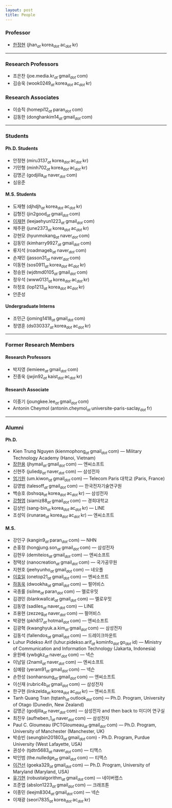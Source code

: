 ```yaml
---
layout: post
title: People
---
```


### Professor
* [한정현](/people/jhan) (jhan<sub><i>at </i></sub>korea<sub><i>dot </i></sub>ac<sub><i>dot </i></sub>kr)

<hr>

### Research Professors
* 조은찬 (joe.media.kr<sub><i>at </i></sub>gmail<sub><i>dot </i></sub>com)
* 김승욱 (wook0249<sub><i>at </i></sub>korea<sub><i>dot </i></sub>ac<sub><i>dot </i></sub>kr)

### Research Associates
* 이승직 (homepi12<sub><i>at </i></sub>paran<sub><i>dot </i></sub>com)
* 김동한 (donghankim14<sub><i>at </i></sub>gmail<sub><i>dot </i></sub>com)

<hr>

### Students
#### Ph.D. Students
* 안정현 (miru3137<sub><i>at </i></sub>korea<sub><i>dot </i></sub>ac<sub><i>dot </i></sub>kr)
* 기민형 (minh702<sub><i>at </i></sub>korea<sub><i>dot </i></sub>ac<sub><i>dot </i></sub>kr)
* 김명곤 (godjilla<sub><i>at </i></sub>naver<sub><i>dot </i></sub>com)
* 심응준 

#### M.S. Students
* 도재형 (djhdjh<sub><i>at </i></sub>korea<sub><i>dot </i></sub>ac<sub><i>dot </i></sub>kr)
* 김형진 (jin2good<sub><i>at </i></sub>gmail<sub><i>dot </i></sub>com)
* [이재현](https://github.com/LEE-JAE-HYUN179) (leejaehyun1223<sub><i>at </i></sub>gmail<sub><i>dot </i></sub>com)
* 채주환 (june2373<sub><i>at </i></sub>korea<sub><i>dot </i></sub>ac<sub><i>dot </i></sub>kr)
* 강현모 (hyunmokang<sub><i>at </i></sub>naver<sub><i>dot </i></sub>com)
* 김동민 (kimharry9927<sub><i>at </i></sub>gmail<sub><i>dot </i></sub>com)
* 류지석 (roadmageb<sub><i>at </i></sub>naver<sub><i>dot </i></sub>com)
* 손재민 (jasson31<sub><i>at </i></sub>naver<sub><i>dot </i></sub>com)
* 이동현 (sos0911<sub><i>at </i></sub>korea<sub><i>dot </i></sub>ac<sub><i>dot </i></sub>kr)
* 정승원 (wjdtmd0105<sub><i>at </i></sub>gmail<sub><i>dot </i></sub>com)
* 정우석 (www0131<sub><i>at </i></sub>korea<sub><i>dot </i></sub>ac<sub><i>dot </i></sub>kr)
* 하정호 (lop1213<sub><i>at </i></sub>korea<sub><i>dot </i></sub>ac<sub><i>dot </i></sub>kr)
* 안준성

#### Undergraduate Interns
* 조민근 (joming1418<sub><i>at </i></sub>gmail<sub><i>dot </i></sub>com)
* 정영훈 (ds030337<sub><i>at </i></sub>korea<sub><i>dot </i></sub>ac<sub><i>dot </i></sub>kr)


<hr>

### Former Research Members
#### Research Professors
* 박지영 (lemieee<sub><i>at </i></sub>gmail<sub><i>dot </i></sub>com)
* 진종욱 (jwjin92<sub><i>at </i></sub>kaist<sub><i>dot </i></sub>ac<sub><i>dot </i></sub>kr)

#### Research Associate
* 이중기 (joungkee.lee<sub><i>at </i></sub>gmail<sub><i>dot </i></sub>com)
* Antonin Cheymol (antonin.cheymol<sub><i>at </i></sub>universite-paris-saclay<sub><i>dot </i></sub>fr)

<hr>

### Alumni
#### Ph.D.
* Kien Trung Nguyen (kienmophong<sub><i>at </i></sub>gmail<sub><i>dot </i></sub>com) — Military Technology Academy (Hanoi, Vietnam)
* [장한용](/people/hanyoung) (jhymail<sub><i>at </i></sub>gmail<sub><i>dot </i></sub>com) — 엔씨소프트
* 신현주 (juliedp<sub><i>at </i></sub>naver<sub><i>dot </i></sub>com) — 삼성전자
* [엄기원](/people/kiwon) (um.kiwon<sub><i>at </i></sub>gmail<sub><i>dot </i></sub>com) — Telecom Paris 대학교 (Paris, France)
* 김영범 (talesoff<sub><i>at </i></sub>gmail<sub><i>dot </i></sub>com) — 한국전자기술연구원
* 백승호 (bshsqa<sub><i>at </i></sub>korea<sub><i>dot </i></sub>ac<sub><i>dot </i></sub>kr) — 삼성전자
* [강형엽](https://siamiz88.github.io) (siamiz88<sub><i>at </i></sub>gmail<sub><i>dot </i></sub>com) — 경희대학교
* 김상빈 (sang-bin<sub><i>at </i></sub>korea<sub><i>dot </i></sub>ac<sub><i>dot </i></sub>kr) — LINE
* 조성익 (irunarae<sub><i>at </i></sub>korea<sub><i>dot </i></sub>ac<sub><i>dot </i></sub>kr) — 엔씨소프트

#### M.S.
* 강인구 (kangin9<sub><i>at </i></sub>paran<sub><i>dot </i></sub>com) — NHN
* 손홍정 (hongjung.son<sub><i>at </i></sub>gmail<sub><i>dot </i></sub>com) — 삼성전자
* 김현우 (demiteios<sub><i>at </i></sub>gmail<sub><i>dot </i></sub>com) — 엔씨소프트
* 정택상 (nanocreation<sub><i>at </i></sub>gmail<sub><i>dot </i></sub>com) — 국가공무원
* 지현호 (jeehyunho<sub><i>at </i></sub>gmail<sub><i>dot </i></sub>com) — 네오플
* [이효일](http://hldec.net/) (onetop21<sub><i>at </i></sub>gmail<sub><i>dot </i></sub>com) — 엔씨소프트
* [하동욱](http://www.linkedin.com/in/dwookha) (dwookha<sub><i>at </i></sub>gmail<sub><i>dot </i></sub>com) — 펄어비스
* 국종률 (isilme<sub><i>at </i></sub>paran<sub><i>dot </i></sub>com) — 멜로우밋
* 김경민 (blankwallcat<sub><i>at </i></sub>gmail<sub><i>dot </i></sub>com) — 멜로우밋
* 김동영 (sadiles<sub><i>at </i></sub>naver<sub><i>dot </i></sub>com) — LINE
* 조용현 (zezzeg<sub><i>at </i></sub>naver<sub><i>dot </i></sub>com) — 펄어비스
* 박광현 (pkh817<sub><i>at </i></sub>hotmail<sub><i>dot </i></sub>com) — 엔씨소프트
* 김광혁 (kwanghyuk.a.kim<sub><i>at </i></sub>gmail<sub><i>dot </i></sub>com) — 삼성전자
* 김동석 (fallendos<sub><i>at </i></sub>gmail<sub><i>dot </i></sub>com) — 드레이크마운트
* Luhur Pidekso Arif (luhur.pidekso.arif<sub><i>at </i></sub>kominfo<sub><i>dot </i></sub>go<sub><i>dot </i></sub>id) — Ministry of Communication and Information Technology (Jakarta, Indonesia)
* 윤원배 (ywbgkz<sub><i>at </i></sub>naver<sub><i>dot </i></sub>com) — 넥슨
* 이남일 (2namil<sub><i>at </i></sub>naver<sub><i>dot </i></sub>com) — 엔씨소프트
* 심예람 (yeram91<sub><i>at </i></sub>gmail<sub><i>dot </i></sub>com) — 넥슨
* 손한성 (sonhansung<sub><i>at </i></sub>gmail<sub><i>dot </i></sub>com) — 엔씨소프트
* 이신재 (rubric4b<sub><i>at </i></sub>gmail<sub><i>dot </i></sub>com) — 삼성전자
* 한구현 (linkzelda<sub><i>at </i></sub>korea<sub><i>dot </i></sub>ac<sub><i>dot </i></sub>kr) — 엔씨소프트
* Tanh Quang Tran (tqtanh<sub><i>at </i></sub>outlook<sub><i>dot </i></sub>com) — Ph.D. Program, University of Otago (Dunedin, New Zealand)
* 김명곤 (godjilla<sub><i>at </i></sub>naver<sub><i>dot </i></sub>com) — 삼성전자 and then back to 미디어 연구실
* 최진우 (aufheben_1<sub><i>at </i></sub>naver<sub><i>dot </i></sub>com) — 삼성전자
* Paul C. Gloumeau (PCTGloumeau<sub><i>at </i></sub>gmail<sub><i>dot </i></sub>com) — Ph.D. Program, University of Manchester (Manchester, UK)
* 박승빈 (seungbin201803<sub><i>at </i></sub>gmail<sub><i>dot </i></sub>com) - Ph.D. Program, Purdue University (West Lafayette, USA)
* 권성수 (tjdtn5683<sub><i>at </i></sub>naver<sub><i>dot </i></sub>com) — 티맥스
* 박인범 (the.nulledge<sub><i>at </i></sub>gmail<sub><i>dot </i></sub>com) — 티맥스
* [이건선](http://www.cs.umd.edu/~gsunlee/) (goeka329<sub><i>at </i></sub>gmail<sub><i>dot </i></sub>com) — Ph.D. Program, University of Maryland (Maryland, USA)
* [유기현](https://www.linkedin.com/in/kihyun-yu-5232b8148) (robustalgorithm<sub><i>at </i></sub>gmail<sub><i>dot </i></sub>com) — 네이버랩스
* 조준엽 (abslon1223<sub><i>at </i></sub>gmail<sub><i>dot </i></sub>com) — 크래프톤
* 이종민 (leejm8304<sub><i>at </i></sub>gmail<sub><i>dot </i></sub>com) — 넥슨
* 이재광 (seori7835<sub><i>at </i></sub>korea<sub><i>dot </i></sub>ac<sub><i>dot </i></sub>kr)
